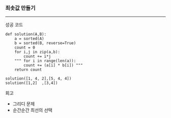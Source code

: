 ### 최솟값 만들기

---

성공 코드

```
def solution(A,B):
    a = sorted(A)
    b = sorted(B, reverse=True)
    count = 0
    for i,j in zip(a,b):
        count += i*j
    """ for i in range(len(a)):
        count += (a[i] * b[i]) """
    return count

solution([1, 4, 2],[5, 4, 4])
solution([1,2]	,[3,4])

```

회고

-   그리디 문제
-   순간순간 최선의 선택
